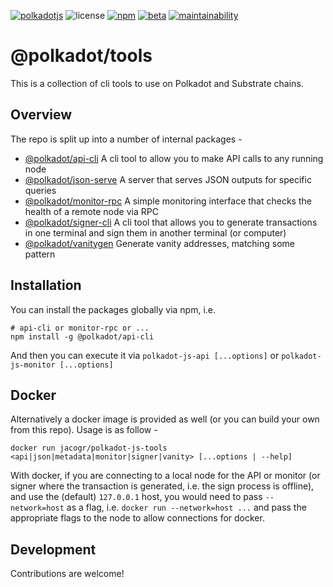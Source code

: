 [![polkadotjs](https://img.shields.io/badge/polkadot-js-orange?style=flat-square)](https://polkadot.js.org)
![license](https://img.shields.io/badge/License-Apache%202.0-blue?logo=apache&style=flat-square)
[![npm](https://img.shields.io/npm/v/@polkadot/api-cli?logo=npm&style=flat-square)](https://www.npmjs.com/package/@polkadot/api-cli)
[![beta](https://img.shields.io/npm/v/@polkadot/api-cli/beta?label=beta&logo=npm&style=flat-square)](https://www.npmjs.com/package/@polkadot/api-cli)
[![maintainability](https://img.shields.io/codeclimate/maintainability-percentage/polkadot-js/tools?logo=code-climate&style=flat-square)](https://codeclimate.com/github/polkadot-js/tools/maintainability)

# @polkadot/tools

This is a collection of cli tools to use on Polkadot and Substrate chains.

## Overview

The repo is split up into a number of internal packages -

- [@polkadot/api-cli](packages/api-cli/) A cli tool to allow you to make API calls to any running node
- [@polkadot/json-serve](packages/json-serve/) A server that serves JSON outputs for specific queries
- [@polkadot/monitor-rpc](packages/monitor-rpc/) A simple monitoring interface that checks the health of a remote node via RPC
- [@polkadot/signer-cli](packages/signer-cli/) A cli tool that allows you to generate transactions in one terminal and sign them in another terminal (or computer)
- [@polkadot/vanitygen](packages/vanitygen/) Generate vanity addresses, matching some pattern

## Installation

You can install the packages globally via npm, i.e.

```
# api-cli or monitor-rpc or ...
npm install -g @polkadot/api-cli
```

And then you can execute it via `polkadot-js-api [...options]` or `polkadot-js-monitor [...options]`

## Docker

Alternatively a docker image is provided as well (or you can build your own from this repo). Usage is as follow -

```
docker run jacogr/polkadot-js-tools <api|json|metadata|monitor|signer|vanity> [...options | --help]
```

With docker, if you are connecting to a local node for the API or monitor (or signer where the transaction is generated, i.e. the sign process is offline), and use the (default) `127.0.0.1` host, you would need to pass `--network=host` as a flag, i.e. `docker run --network=host ...` and pass the appropriate flags to the node to allow connections for docker.

## Development

Contributions are welcome!
